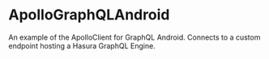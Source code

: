# ApolloGraphQLAndroid
An example of the ApolloClient for GraphQL Android. Connects to a custom endpoint hosting a Hasura GraphQL Engine.
